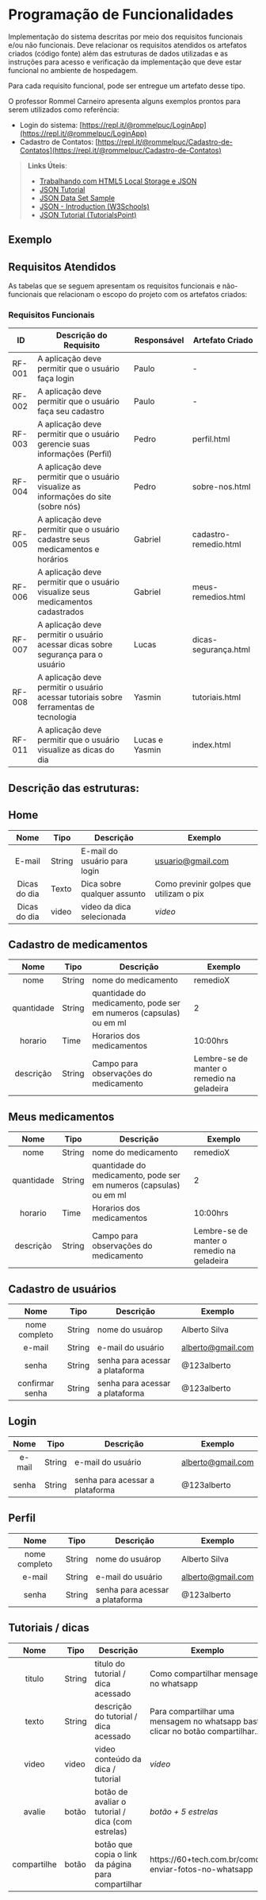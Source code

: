 # Programação de Funcionalidades

Implementação do sistema descritas por meio dos requisitos funcionais e/ou não funcionais. Deve relacionar os requisitos atendidos os artefatos criados (código fonte) além das estruturas de dados utilizadas e as instruções para acesso e verificação da implementação que deve estar funcional no ambiente de hospedagem.

Para cada requisito funcional, pode ser entregue um artefato desse tipo.

O professor Rommel Carneiro apresenta alguns exemplos prontos para serem utilizados como referência:
- Login do sistema: [https://repl.it/@rommelpuc/LoginApp](https://repl.it/@rommelpuc/LoginApp) 
- Cadastro de Contatos: [https://repl.it/@rommelpuc/Cadastro-de-Contatos](https://repl.it/@rommelpuc/Cadastro-de-Contatos)


> **Links Úteis**:
>
> - [Trabalhando com HTML5 Local Storage e JSON](https://www.devmedia.com.br/trabalhando-com-html5-local-storage-e-json/29045)
> - [JSON Tutorial](https://www.w3resource.com/JSON)
> - [JSON Data Set Sample](https://opensource.adobe.com/Spry/samples/data_region/JSONDataSetSample.html)
> - [JSON - Introduction (W3Schools)](https://www.w3schools.com/js/js_json_intro.asp)
> - [JSON Tutorial (TutorialsPoint)](https://www.tutorialspoint.com/json/index.htm)

## Exemplo

## Requisitos Atendidos

As tabelas que se seguem apresentam os requisitos funcionais e não-funcionais que relacionam o escopo do projeto com os artefatos criados:

### Requisitos Funcionais

|ID    | Descrição do Requisito | Responsável | Artefato Criado |
|------|------------------------|------------|-----------------|
|RF-001| A aplicação deve permitir que o usuário faça login | Paulo |  - 
|RF-002| A aplicação deve permitir que o usuário faça seu cadastro | Paulo |  - 
|RF-003| A aplicação deve permitir que o usuário gerencie suas informações (Perfil)   | Pedro | perfil.html
|RF-004| A aplicação deve permitir que o usuário visualize as informações do site (sobre nós) | Pedro | sobre-nos.html
|RF-005| A aplicação deve permitir que o usuário cadastre seus medicamentos e horários | Gabriel |  cadastro-remedio.html
|RF-006| A aplicação deve permitir que o usuário visualize seus medicamentos cadastrados | Gabriel | meus-remedios.html
|RF-007| A aplicação deve permitir o usuário acessar dicas sobre segurança para o usuário | Lucas | dicas-segurança.html
|RF-008| A aplicação deve permitir o usuário acessar tutoriais sobre ferramentas de tecnologia | Yasmin | tutoriais.html
|RF-011| A aplicação deve permitir que o usuário visualize as dicas do dia | Lucas e Yasmin | index.html

## Descrição das estruturas:

## Home
|  **Nome**      | **Tipo**          | **Descrição**                             | **Exemplo**                                    |
|:--------------:|-------------------|-------------------------------------------|------------------------------------------------|
| E-mail         | String            | E-mail do usuário para login              | usuario@gmail.com                              |
| Dicas do dia   | Texto             | Dica sobre qualquer assunto                        | Como previnir golpes que utilizam o pix        |              
| Dicas do dia   | video             | video da dica selecionada                     | *video*        |

## Cadastro de medicamentos
|  **Nome**      | **Tipo**          | **Descrição**                             | **Exemplo**                                    |
|:--------------:|-------------------|-------------------------------------------|------------------------------------------------|
| nome         | String            | nome do medicamento              | remedioX                          |
| quantidade   | String             | quantidade do medicamento, pode ser em numeros (capsulas) ou em ml      | 2     |              
| horario         | Time           | Horarios dos medicamentos             | 10:00hrs                           |
| descrição      | String           | Campo para observações do medicamento  | Lembre-se de manter o remedio na geladeira |

## Meus medicamentos
|  **Nome**      | **Tipo**          | **Descrição**                             | **Exemplo**                                    |
|:--------------:|-------------------|-------------------------------------------|------------------------------------------------|
| nome         | String            | nome do medicamento              | remedioX                          |
| quantidade   | String             | quantidade do medicamento, pode ser em numeros (capsulas) ou em ml      | 2     |              
| horario         | Time           | Horarios dos medicamentos             | 10:00hrs                           |
| descrição      | String           | Campo para observações do medicamento  | Lembre-se de manter o remedio na geladeira |


## Cadastro de usuários
|  **Nome**      | **Tipo**          | **Descrição**                             | **Exemplo**                                    |
|:--------------:|-------------------|-------------------------------------------|------------------------------------------------|
| nome completo         | String            | nome do usuárop              | Alberto Silva                          |
| e-mail   | String             | e-mail do usuário     | alberto@gmail.com    |              
| senha         | String           | senha para acessar a plataforma           | @123alberto                          |
| confirmar senha         | String           | senha para acessar a plataforma           | @123alberto                          |


## Login
|  **Nome**      | **Tipo**          | **Descrição**                             | **Exemplo**                                    |
|:--------------:|-------------------|-------------------------------------------|------------------------------------------------|
| e-mail   | String             | e-mail do usuário     | alberto@gmail.com    |              
| senha         | String           | senha para acessar a plataforma           | @123alberto                          |


## Perfil
|  **Nome**      | **Tipo**          | **Descrição**                             | **Exemplo**                                    |
|:--------------:|-------------------|-------------------------------------------|------------------------------------------------|
| nome completo         | String            | nome do usuárop              | Alberto Silva                          |
| e-mail   | String             | e-mail do usuário     | alberto@gmail.com    |              
| senha         | String           | senha para acessar a plataforma           | @123alberto                          |


## Tutoriais / dicas
|  **Nome**      | **Tipo**          | **Descrição**                             | **Exemplo**                                    |
|:--------------:|-------------------|-------------------------------------------|------------------------------------------------|
| titulo         | String            |titulo do tutorial / dica acessado              | Como compartilhar mensagem no whatsapp                        |
| texto   | String             | descrição do tutorial / dica acessado     | Para compartilhar uma mensagem no whatsapp basta clicar no botão compartilhar...    |              
| video         | video           | video conteúdo da dica / tutorial           |    *video*                      |
| avalie         | botão           | botão de avaliar o tutorial / dica (com estrelas)         |        *botão + 5 estrelas*                 |
| compartilhe         | botão           | botão que copia o link da página para compartilhar           | https://60+tech.com.br/como-enviar-fotos-no-whatsapp                         |

